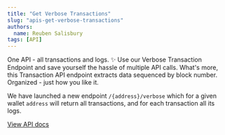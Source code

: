 ```yaml
---
title: "Get Verbose Transactions"
slug: "apis-get-verbose-transactions"
authors:
  name: Reuben Salisbury
tags: [API]
---
```


One API - all transactions and logs. ✨ Use our Verbose Transaction Endpoint and save yourself the hassle of multiple API calls. What's more, this Transaction API endpoint extracts data sequenced by block number. Organized - just how you like it.

We have launched a new endpoint `/{address}/verbose` which for a given wallet `address` will return all transactions, and for each transaction all its logs.

[View API docs](/web3-data-api/evm/reference/get-decoded-wallet-transaction)
